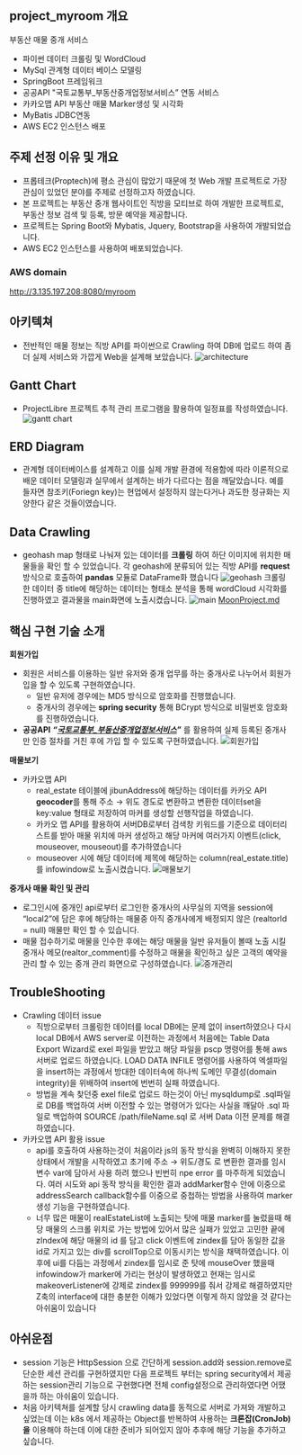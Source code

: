 ## project_myroom 개요
부동산 매물 중개 서비스
- 파이썬 데이터 크롤링 및 WordCloud
- MySql 관계형 데이터 베이스 모델링
- SpringBoot 프레임워크
- 공공API "국토교통부_부동산중개업정보서비스” 연동 서비스
- 카카오맵 API 부동산 매물 Marker생성 및 시각화
- MyBatis JDBC연동
- AWS EC2 인스턴스 배포

## 주제 선정 이유 및 개요
- 프롭테크(Proptech)에 평소 관심이 많았기 때문에 첫 Web 개발 프로젝트로 가장 관심이 있었던 분야를 주제로 선정하고자 하였습니다.
- 본 프로젝트는 부동산 중개 웹사이트인 직방을 모티브로 하여 개발한 프로젝트로, 부동산 정보 검색 및 등록, 방문 예약을 제공합니다.
- 프로젝트는 Spring Boot와 Mybatis, Jquery, Bootstrap을 사용하여 개발되었습니다.
- AWS EC2 인스턴스를 사용하여 배포되었습니다.

### AWS domain
http://3.135.197.208:8080/myroom

## 아키텍쳐
- 전반적인 매물 정보는 직방 API를 파이썬으로 Crawling 하여 DB에 업로드 하여 좀 더 실제 서비스와 가깝게 Web을 설계해 보았습니다.
![architecture](https://github.com/JungHyunMoon/project_myroom/assets/120004247/cdf5507a-329b-483e-91fc-1989b2439e5e)

## Gantt Chart
- ProjectLibre 프로젝트 추적 관리 프로그램을 활용하여 일정표를 작성하였습니다.
![gantt chart](https://github.com/JungHyunMoon/project_myroom/assets/120004247/d86812b6-97eb-44af-8b3d-d5600f1881c9)

## ERD Diagram
- 관계형 데이터베이스를 설계하고 이를 실제 개발 환경에 적용함에 따라 이론적으로 배운 데이터 모델링과 실무에서 설계하는 바가 다르다는 점을 깨달았습니다. 예를 들자면 참조키(Foriegn key)는 현업에서 설정하지 않는다거나 과도한 정규화는 지양한다 같은 것들이였습니다.

## Data Crawling
- geohash map 형태로 나눠져 있는 데이터를 **크롤링** 하여 하단 이미지에 위치한 매물들을 확인 할 수 있었습니다. 각 geohash에 분류되어 있는 직방 API를 **request** 방식으로 호출하여 **pandas** 모듈로 DataFrame화 했습니다
![geohash](https://github.com/JungHyunMoon/project_myroom/assets/120004247/9e5144a3-8347-491d-b516-cb7252097e8f)
크롤링 한 데이터 중 title에 해당하는 데이터는 형태소 분석을 통해 wordCloud  시각화를 진행하였고 결과물을 main화면에 노출시켰습니다.
![main](https://github.com/JungHyunMoon/project_myroom/assets/120004247/6ea7367a-c0bd-4ecc-972d-c2bd5c2600a5)
[MoonProject.md](https://github.com/JungHyunMoon/project_myroom/files/10977262/MoonProject.md)

## 핵심 구현 기술 소개
**회원가입**
- 회원은 서비스를 이용하는 일반 유저와 중개 업무를 하는 중개사로 나누어서 회원가입을 할 수 있도록 구현하였습니다.
    - 일반 유저에 경우에는 MD5 방식으로 암호화를 진행했습니다.
    - 중개사의 경우에는 **spring security** 통해 BCrypt 방식으로 비밀번호 암호화를 진행하였습니다.
- **공공API** ***“[국토교통부_부동산중개업정보서비스](https://www.data.go.kr/tcs/dss/selectApiDataDetailView.do?publicDataPk=15058720)”*** 를 활용하여 실제 등록된 중개사만 인증 절차를 거친 후에 가입 할 수 있도록 구현하였습니다.
![회원가입](https://github.com/JungHyunMoon/project_myroom/assets/120004247/b7fee911-d150-4ecb-9e92-6d85dc3ac129)

**매물보기**
- 카카오맵 API
    - real_estate 테이블에 jibunAddress에 해당하는 데이터를 카카오 API **geocoder**를 통해 주소 → 위도 경도로 변환하고 변환한 데이터set을 key:value 형태로 저장하여 마커를 생성할 선행작업을 하였습니다.
    - 카카오 맵 API를 활용하여 서버DB로부터 검색창 키워드를 기준으로 데이터리스트를 받아 매물 위치에 마커 생성하고 해당 마커에 여러가지 이벤트(click, mouseover, mouseout)를 추가하였습니다
    - mouseover 시에 해당 데이터에 제목에 해당하는 column(real_estate.title)를 infowindow로 노출시켰습니다.
![매물보기](https://github.com/JungHyunMoon/project_myroom/assets/120004247/a4be8707-21c5-42bd-a590-1e6e68937a41)

**중개사 매물 확인 및 관리**

- 로그인시에 중개인 api로부터 로그인한 중개사의 사무실의 지역을 session에 “local2”에 담은 후에 해당하는 매물중 아직 중개사에게 배정되지 않은 (realtorId = null) 매물만 확인 할 수 있습니다.
- 매물 접수하기로 매물을 인수한 후에는 해당 매물을 일반 유저들이 볼때 노출 시킬 중개사 메모(realtor_comment)를 수정하고 매물을 확인하고 싶은 고객의 예약을 관리 할 수 있는 중개 관리 화면으로 구성하였습니다.
![중개관리](https://github.com/JungHyunMoon/project_myroom/assets/120004247/82e82b2c-46d1-4342-a9dd-e170d7f916d6)

## TroubleShooting

- Crawling 데이터 issue
    - 직방으로부터 크롤링한 데이터를 local DB에는 문제 없이 insert하였으나 다시 local DB에서 AWS server로 이전하는 과정에서 처음에는 Table Data Export Wizard로 exel 파일을 받았고 해당 파일을 pscp 명령어를 통해 aws서버로 업로드 하였습니다. LOAD DATA INFILE 명령어를 사용하여 엑셀파일을 insert하는 과정에서 방대한 데이터속에 하나씩 도메인 무결성(domain integrity)을 위배하여 insert에 번번히 실패 하였습니다.
    - 방법을 계속 찾던중 exel file로 업로드 하는것이 아닌 mysqldump로 .sql파일로 DB를 백업하여 서버 이전할 수 있는 명령어가 있다는 사실을 깨달아 .sql 파일로 백업하여 SOURCE /path/fileName.sql 로 서버 Data 이전 문제를 해결하였습니다.
- 카카오맵 API 활용 issue
    - api를 호출하여 사용하는것이 처음이라 js의 동작 방식을 완벽히 이해하지 못한 상태에서 개발을 시작하였고 초기에 주소 → 위도/경도 로 변환한 결과를 임시 변수 var에 담아서 사용 하려 했으나 빈번히 npe error 를 마주하게 되었습니다. 여러 시도와 api 동작 방식을 확인한 결과 addMarker함수 안에 이중으로 addressSearch callback함수를 이중으로 중첩하는 방법을 사용하여 marker생성 기능을 구현하였습니다.
    - 너무 많은 매물이 realEstateList에 노출되는 탓에 매물 marker를 눌렀을때 해당 매물의 스크롤 위치로 가는 방법에 있어서 많은 실패가 있었고 고민한 끝에 zIndex에 해당 매물의 id 를 담고 click 이벤트에 zindex를 담아 동일한 값을 id로 가지고 있는 div를 scrollTop으로 이동시키는 방식을 채택하였습니다. 이후에 ui를 다듬는 과정에서 zindex를 임시로 준 탓에 mouseOver 했을때 infowindow가 marker에 가리는 현상이 발생하였고 현재는 임시로 makeoverListener에 강제로 zindex를 999999를 줘서 강제로 해결하였지만 Z축의 interface에 대한 충분한 이해가 있었다면 이렇게 하지 않았을 것 같다는 아쉬움이 있습니다

## 아쉬운점
- session 기능은 HttpSession 으로 간단하게 session.add와 session.remove로 단순한 세션 관리를 구현하였지만 다음 프로젝트 부터는 spring security에서 제공하는 session관리 기능으로 구현했다면 전체 config설정으로 관리하였다면 어땠을까 하는 아쉬움이 있습니다.
- 처음 아키텍쳐를 설계할 당시 crawling data를 동적으로 서버로 가져와 개발하고 싶었는데 이는 k8s 에서 제공하는 Object를 반복하여 사용하는 ****크론잡(CronJob)을**** 이용해야 하는데 이에 대한 준비가 되어있지 않아 추후에 해당 기능을 추가하고 싶습니다.
